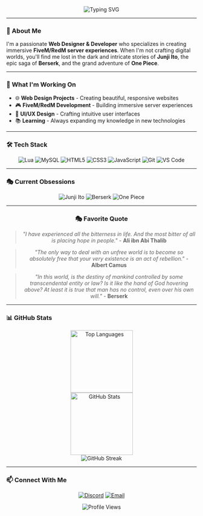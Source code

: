 <div align="center">
  <img src="https://readme-typing-svg.herokuapp.com?font=Fira+Code&size=22&duration=3000&pause=1000&color=36BCF7&center=true&vCenter=true&width=700&lines=Hello%2C+Moodasucka..;Web+Designer+%26+FiveM+%26+RedM+Server+Developer;I+love+CAT;CAT+is+my+G.." alt="Typing SVG" />
</div>


---

### 🎨 About Me

I'm a passionate **Web Designer & Developer** who specializes in creating immersive **FiveM/RedM server experiences**. When I'm not crafting digital worlds, you'll find me lost in the dark and intricate stories of **Junji Ito**, the epic saga of **Berserk**, and the grand adventure of **One Piece**.

---

### 🎯 What I'm Working On

- 🌐 **Web Design Projects** - Creating beautiful, responsive websites
- 🎮 **FiveM/RedM Development** - Building immersive server experiences
- 🎨 **UI/UX Design** - Crafting intuitive user interfaces
- 📚 **Learning** - Always expanding my knowledge in new technologies

---

### 🛠️ Tech Stack

<div align="center">
  
![Lua](https://img.shields.io/badge/-Lua-2C2D72?style=for-the-badge&logo=lua&logoColor=white)
![MySQL](https://img.shields.io/badge/-MySQL-4479A1?style=for-the-badge&logo=mysql&logoColor=white)
![HTML5](https://img.shields.io/badge/-HTML5-E34F26?style=for-the-badge&logo=html5&logoColor=white)
![CSS3](https://img.shields.io/badge/-CSS3-1572B6?style=for-the-badge&logo=css3&logoColor=white)
![JavaScript](https://img.shields.io/badge/-JavaScript-F7DF1E?style=for-the-badge&logo=javascript&logoColor=black)
![Git](https://img.shields.io/badge/-Git-F05032?style=for-the-badge&logo=git&logoColor=white)
![VS Code](https://img.shields.io/badge/-VS%20Code-007ACC?style=for-the-badge&logo=visual-studio-code&logoColor=white)

</div>

---

### 🎭 Current Obsessions

<div align="center">
  
![Junji Ito](https://img.shields.io/badge/-Junji%20Ito-000000?style=for-the-badge&logo=book&logoColor=white)
![Berserk](https://img.shields.io/badge/-Berserk-8B0000?style=for-the-badge&logo=book&logoColor=white)
![One Piece](https://img.shields.io/badge/-One%20Piece-FF6B35?style=for-the-badge&logo=book&logoColor=white)

</div>

---

<div align="center">
  
### 🎭 Favorite Quote
  
> *"I have experienced all the bitterness in life. And the most bitter of all is placing hope in people."* - **Ali ibn Abi Thalib**

> *"The only way to deal with an unfree world is to become so absolutely free that your very existence is an act of rebellion."* - **Albert Camus**

> *"In this world, is the destiny of mankind controlled by some transcendental entity or law? Is it like the hand of God hovering above? At least it is true that man has no control, even over his own will."* - **Berserk**

</div>

---

### 📊 GitHub Stats

<div align="center">
  <img src="https://github-readme-stats.vercel.app/api/top-langs/?username=ADOREST&layout=compact&theme=tokyonight&hide_border=true" alt="Top Languages" height="165" />
</div>

<div align="center">
  <img src="https://github-readme-stats.vercel.app/api?username=ADOREST&show_icons=true&theme=tokyonight&hide_border=true&count_private=true" alt="GitHub Stats" height="165" />
</div>

<div align="center">
  <img src="https://streak-stats.demolab.com?user=ADOREST&theme=tokyonight&hide_border=true" alt="GitHub Streak" />
</div>

---

### 📫 Connect With Me

<div align="center">
  
[![Discord](https://img.shields.io/badge/-Discord-5865F2?style=for-the-badge&logo=discord&logoColor=white)](https://discord.gg/3AKAeVKp5v)
[![Email](https://img.shields.io/badge/-Email-D14836?style=for-the-badge&logo=gmail&logoColor=white)](https://mail.google.com/mail/?view=cm&fs=1&to=littlealibusiness@gmail.com)

<img src="https://komarev.com/ghpvc/?username=ADOREST&style=flat-square&color=8B5CF6" alt="Profile Views" />

</div>







